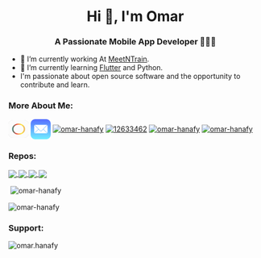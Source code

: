 <h1 align="center">Hi 👋, I'm Omar</h1>
<h3 align="center">A Passionate Mobile App Developer 👨🏽‍💻</h3>

- 🔭 I’m currently working At [MeetNTrain](https://www.meetntrain.com).
- 🌱 I’m currently learning [Flutter](https://flutter.dev/) and Python.
- I'm passionate about open source software and the opportunity to contribute and learn.

### More About Me:

<p align="left">
<a href="https://omarkhaled.web.app" target="blank"><img align="center" src="./myIcon.png" alt="omar-hanafy" height="35" width="40" /></a>
<a href="mailto:omar-hanafy@icloud.com"><img align="center" src="./mail.svg" alt="omar-hanafy" height="40" width="40" /></a>
  <a href="https://linkedin.com/in/omar-hanafy" target="blank"><img align="center" src="https://raw.githubusercontent.com/rahuldkjain/github-profile-readme-generator/master/src/images/icons/Social/linked-in-alt.svg" alt="omar-hanafy" height="30" width="40" /></a>
<a href="https://stackoverflow.com/users/12633462" target="blank"><img align="center" src="https://raw.githubusercontent.com/rahuldkjain/github-profile-readme-generator/master/src/images/icons/Social/stack-overflow.svg" alt="12633462" height="30" width="40" /></a>
<a href="https://www.hackerrank.com/omar-hanafy" target="blank"><img align="center" src="https://raw.githubusercontent.com/rahuldkjain/github-profile-readme-generator/master/src/images/icons/Social/hackerrank.svg" alt="omar-hanafy" height="30" width="40" /></a>
<a href="https://www.leetcode.com/omar-hanafy" target="blank"><img align="center" src="https://raw.githubusercontent.com/rahuldkjain/github-profile-readme-generator/master/src/images/icons/Social/leet-code.svg" alt="omar-hanafy" height="30" width="40" /></a>
</p>

### Repos:

<a href="https://github.com/omar-hanafy/flutter_telr_payment">
  <img align="center" src="https://github-readme-stats.vercel.app/api/pin/?username=omar-hanafy&repo=flutter_telr_payment&theme=buefy" />
</a>



<a href="https://github.com/omar-hanafy/flutter_helper_utils">
  <img align="center" src="https://github-readme-stats.vercel.app/api/pin/?username=omar-hanafy&repo=flutter_helper_utils&theme=buefy" />
</a>



<a href="https://github.com/omar-hanafy/nft-icons">
  <img align="center" src="https://github-readme-stats.vercel.app/api/pin/?username=omar-hanafy&repo=nft-icons&theme=buefy" />
</a>



<a href="https://github.com/omar-hanafy/Data-Structures-And-Algorithms">
  <img align="center" src="https://github-readme-stats.vercel.app/api/pin/?username=omar-hanafy&repo=Data-Structures-And-Algorithms&theme=buefy" />
</a>



<p>&nbsp;<img align="center" src="https://github-readme-stats.vercel.app/api?username=omar-hanafy&show_icons=true&locale=en" alt="omar-hanafy" /></p>

<p><img align="center" src="https://github-readme-streak-stats.herokuapp.com/?user=omar-hanafy&" alt="omar-hanafy" /></p>

<h3 align="left">Support:</h3>
<p><a href="https://www.buymeacoffee.com/omar.hanafy"> <img align="left" src="https://cdn.buymeacoffee.com/buttons/v2/default-yellow.png" height="50" width="210" alt="omar.hanafy" /></a></p><br><br>

